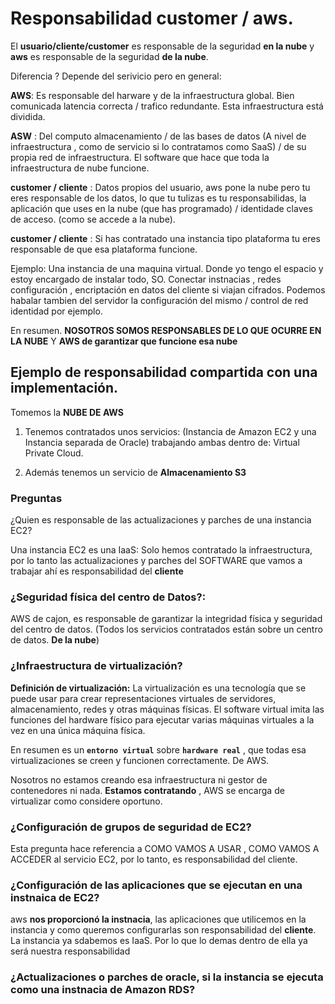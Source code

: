 # Responsabilidad customer / aws. 

El **usuario/cliente/customer** es responsable de la seguridad **en la nube** y **aws** es responsable de la seguridad **de la nube**.

Diferencia ? Depende del serivicio pero en general: 

**AWS**: Es responsable del harware y de la infraestructura global. Bien comunicada latencia correcta / trafico redundante. Esta infraestructura está dividida. 

**ASW** : Del computo almacenamiento / de las bases de datos (A nivel de infraestructura , como de servicio si lo contratamos como SaaS) / de su propia red de infraestructura. El software que hace que toda la infraestructura de nube funcione. 

**customer / cliente** : Datos propios del usuario, aws pone la nube pero tu eres responsable de los datos, lo que tu tulizas es tu responsabilidas, la aplicación que uses en la nube (que has programado) / identidade claves de acceso. (como se accede a la nube). 

**customer / cliente** : Si has contratado una instancia tipo plataforma tu eres responsable de que esa plataforma funcione. 

Ejemplo: Una instancia de una maquina virtual. Donde yo tengo el espacio y estoy encargado de instalar todo, SO. Conectar instnacias , redes configuración , encriptación en datos del cliente si viajan cifrados. Podemos habalar tambien del servidor la configuración del mismo / control de red identidad por ejemplo.


En resumen. **NOSOTROS SOMOS RESPONSABLES DE LO QUE OCURRE EN LA NUBE** Y **AWS de garantizar que funcione esa nube**


## Ejemplo de responsabilidad compartida con una implementación. 

Tomemos la **NUBE DE AWS**

1. Tenemos contratados unos servicios: (Instancia de Amazon EC2 y una Instancia separada de Oracle) trabajando ambas dentro de: Virtual Private Cloud.

2. Además tenemos un servicio de **Almacenamiento S3**

### **Preguntas** 
¿Quien es responsable de las actualizaciones y parches de una instancia EC2? 

Una instancia EC2 es una IaaS: Solo hemos contratado la infraestructura, por lo tanto las actualizaciones y parches del SOFTWARE que vamos a trabajar ahí es responsabilidad del **cliente**

### ¿Seguridad física del centro de Datos?: 

AWS de cajon, es responsable de garantizar la integridad física y seguridad del centro de datos. (Todos los servicios contratados están sobre un centro de datos. **De la nube**)

### ¿Infraestructura de virtualización? 

**Definición de virtualización:** La virtualización es una tecnología que se puede usar para crear representaciones virtuales de servidores, almacenamiento, redes y otras máquinas físicas. El software virtual imita las funciones del hardware físico para ejecutar varias máquinas virtuales a la vez en una única máquina física.

En resumen es un **```entorno virtual```** sobre **```hardware real```** , que todas esa virtualizaciones se creen y funcionen correctamente.  De AWS.

Nosotros no estamos creando esa infraestructura ni gestor de contenedores ni nada. **Estamos contratando** , AWS se encarga de virtualizar como considere oportuno. 


### ¿Configuración de grupos de seguridad de EC2? 

Esta pregunta hace referencia a COMO VAMOS A USAR , COMO VAMOS A ACCEDER al servicio EC2, por lo tanto, es responsabilidad del cliente. 

### ¿Configuración de las aplicaciones que se ejecutan en una instnaica de EC2? 
aws **nos proporcionó la instnacia**, las aplicaciones que utilicemos en la instancia y como queremos configurarlas son responsabilidad del **cliente**. La instancia ya sdabemos es IaaS. Por lo que lo demas dentro de ella ya será nuestra responsabilidad

### ¿Actualizaciones o parches de oracle, si la instancia se ejecuta como una instnacia de Amazon RDS? 
